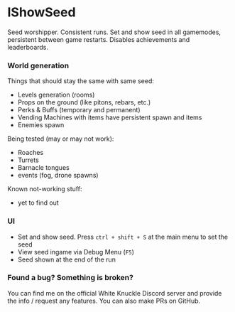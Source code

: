 # IShowSeed

Seed worshipper. Consistent runs. Set and show seed in all gamemodes, persistent between game restarts. Disables achievements and leaderboards.

### World generation

Things that should stay the same with same seed:
- Levels generation (rooms)
- Props on the ground (like pitons, rebars, etc.)
- Perks & Buffs (temporary and permanent)
- Vending Machines with items have persistent spawn and items
- Enemies spawn

Being tested (may or may not work):
- Roaches
- Turrets
- Barnacle tongues
- events (fog, drone spawns)

Known not-working stuff:
- yet to find out

### UI

- Set and show seed. Press `ctrl + shift + S` at the main menu to set the seed
- View seed ingame via Debug Menu (`F5`)
- Seed shown at the end of the run

### Found a bug? Something is broken?

You can find me on the official White Knuckle Discord server and provide the info / request any features. You can also make PRs on GitHub.
